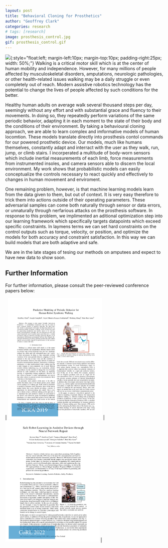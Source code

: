 ```yaml
---
layout: post
title: "Behavioral Cloning for Prosthetics"
author: "Geoffrey Clark"
categories: research
# tags: [research]
image: prosthesis_control.jpg
gif: prosthesis_control.gif
---
```


![](assets/img/prosthesis_control.gif){:style="float:left; margin-left:10px; margin-top:10px; padding-right:25px; width: 50%;"} 
Walking is a critical motor skill which is at the center of human mobility and independence.  However, for many millions of people affected by musculoskeletal disorders, amputations, neurologic pathologies, or other health-related issues walking may be a daily struggle or even completely out of reach. Modern assistive robotics technology has the potential to change the lives of people affected by such conditions for the better.

Healthy human adults on average walk several thousand steps per day, seemingly without any effort and with substantial grace and fluency to their movements. In doing so, they repeatedly perform variations of the same periodic behavior, adapting it in each moment to the state of their body and the conditions of their environment. By taking a behavioural cloning approach, we are able to learn complex and imformative models of human locomtion. These models translate directly into prosthesis contol commands for our powered prosthetic device. Our models, much like humans themselves, constantly adapt and interract with the user as they walk, run, jump, or climb stairs. I incorperated a multitude of body-worn sensors which include inertial measurements of each limb, force measurements from instrumented insoles, and camera sensors able to discern the local environment. My work shows that probabilistic models can easily conceptualize the controls necessary to react quickly and effectively to changes in human movement and enviroment.

One remaining problem, however, is that machine learning models learn from the data given to them, but out of context. It is very easy therefore to trick them into actions outside of their operating parameters. These adversarial samples can come both naturally through sensor or data errors, or unnaturally through nerfarious attacks on the prosthesis software. In response to this problem, we implimented an aditional optimization step into our learning framework which specifically targets datapoints which exceed specific constraints. In laymens terms we can set hard constraints on the control outputs such as torque, velocity, or position, and optimize the models for both accuracy and constraint satisfaction. In this way we can build models that are both adaptive and safe.

We are in the late stages of tesing our methods on amputees and expect to have new data to show soon.

## Further Information
For further information, please consult the peer-reviewed conference papers below:

| <a href="https://arxiv.org/pdf/2005.13139.pdf"><img src="/assets/img/ICRA2019.png" alt="drawing" width="300"/></a> | <a href="https://openreview.net/pdf?id=X4228W0QpvN"><img src="/assets/img/CoRL2022.png" alt="drawing" width="300"/></a> |




<!-- link to icra2019 video with pic of video and play button-->


